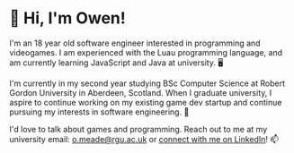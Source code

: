 # 👋 Hi, I'm Owen! 
I'm an 18 year old software engineer interested in programming and videogames. I am experienced with the Luau programming language, and am currently learning JavaScript and Java at university. 🖥️

I'm currently in my second year studying BSc Computer Science at Robert Gordon University in Aberdeen, Scotland. When I graduate university, I aspire to continue working on my existing game dev startup and continue pursuing my interests in software engineering. 🌱

I'd love to talk about games and programming. Reach out to me at my university email: [o.meade@rgu.ac.uk](mailto:o.meade@rgu.ac.uk) or [connect with me on LinkedIn](https://linkedin.com/in/owen-jm)! 📫
